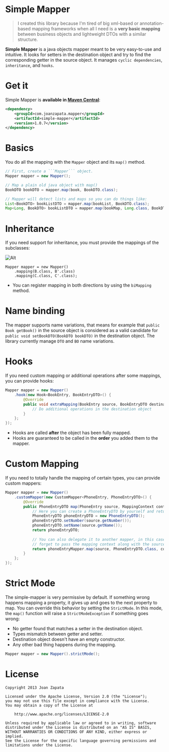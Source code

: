 # Simple Mapper 
> I created this library because I'm tired of big xml-based or annotation-based mapping frameworks when all I need is a **very basic mapping** between business objects and lightweight DTOs with a similar structure.

**Simple Mapper** is a java objects mapper meant to be very easy-to-use and intuitive. It looks for setters in the destination object and try to find the corresponding getter in the source object. It manages ```cyclic dependencies```, ```inheritance```, and ```hooks```.

# Get it

Simple Mapper is **available in [Maven Central](http://search.maven.org/remotecontent?filepath=com/joanzapata/mapper/simple-mapper/1.0.7/simple-mapper-1.0.7.jar)**:

```xml
<dependency>
    <groupId>com.joanzapata.mapper</groupId>
    <artifactId>simple-mapper</artifactId>
    <version>1.0.7</version>
</dependency>
```

# Basics

You do all the mapping with the ```Mapper``` object and its ```map()``` method.

```java
// First, create a ```Mapper``` object.
Mapper mapper = new Mapper();

// Map a plain old java object with map()
BookDTO bookDTO = mapper.map(book, BookDTO.class);

// Mapper will detect lists and maps so you can do things like:
List<BookDTO> bookListDTO = mapper.map(bookList, BookDTO.class);
Map<Long, BookDTO> bookListDTO = mapper.map(bookMap, Long.class, BookDTO.class);
```

# Inheritance

If you need support for inheritance, you must provide the mappings of the subclasses:

![Alt](https://raw.github.com/JoanZapata/simple-mapper/master/inheritance.png)

```
Mapper mapper = new Mapper()
    .mapping(B.class, B'.class)
    .mapping(C.class, C'.class);
```

* You can register mapping in both directions by using the ```biMapping``` method.

# Name binding

The mapper supports name variations, that means for example that ```public Book getBook()``` in the source object is considered as a valid candidate for ```public void setBookDTO(BookDTO bookDTO)``` in the destination object. The library currently manage ```DTO``` and ```BO``` name variations.

# Hooks

If you need custom mapping or additional operations after some mappings, you can provide hooks:

```java
Mapper mapper = new Mapper()
    .hook(new Hook<BookEntry, BookEntryDTO>() {
        @Override
        public void extraMapping(BookEntry source, BookEntryDTO destination) {
            // Do additional operations in the destination object
        }
    };
});
```

* Hooks are called **after** the object has been fully mapped.
* Hooks are guaranteed to be called in the **order** you added them to the mapper. 

# Custom Mapping

If you need to totally handle the mapping of certain types, you can provide custom mappers:

```java
Mapper mapper = new Mapper()
    .customMapper(new CustomMapper<PhoneEntry, PhoneEntryDTO>() {
        @Override
        public PhoneEntryDTO map(PhoneEntry source, MappingContext context) {
            // Here you can create a PhoneEntryDTO by yourself and return it.
            PhoneEntryDTO phoneEntryDTO = new PhoneEntryDTO();
            phoneEntryDTO.setNumber(source.getNumber());
            phoneEntryDTO.setName(source.getName());
            return phoneEntryDTO;
            
            // You can also delegate it to another mapper, in this case don't
            // forget to pass the mapping context along with the source:
            return phoneEntryMapper.map(source, PhoneEntryDTO.class, context);
        }
    };
});
```

# Strict Mode

The simple-mapper is very permissive by default. If something wrong happens mapping a property, it gives up and goes to the next property to map. You can override this behavior by setting the ```StrictMode```. In this mode, the ```map()``` function will raise a ```StrictModeException``` if something goes wrong:
* No getter found that matches a setter in the destination object.
* Types mismatch between getter and setter.
* Destination object doesn't have an empty constructor.
* Any other bad thing happens during the mapping.

```java
Mapper mapper = new Mapper().strictMode();
```

# License

```
Copyright 2013 Joan Zapata

Licensed under the Apache License, Version 2.0 (the "License");
you may not use this file except in compliance with the License.
You may obtain a copy of the License at

    http://www.apache.org/licenses/LICENSE-2.0

Unless required by applicable law or agreed to in writing, software
distributed under the License is distributed on an "AS IS" BASIS,
WITHOUT WARRANTIES OR CONDITIONS OF ANY KIND, either express or implied.
See the License for the specific language governing permissions and
limitations under the License.
```
